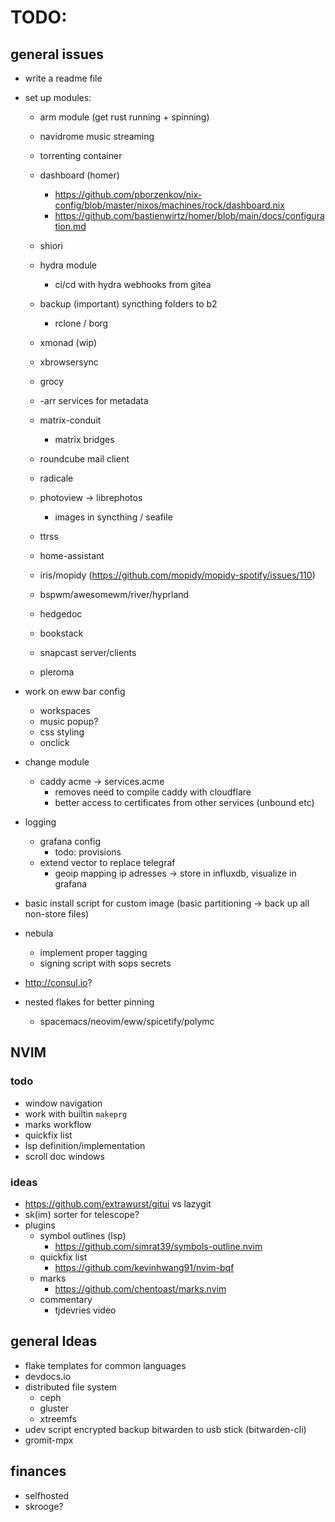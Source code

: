 # TODO:

## general issues

- write a readme file

- set up modules:
    - arm module (get rust running + spinning)

    - navidrome music streaming
    - torrenting container

    - dashboard (homer)
        - https://github.com/pborzenkov/nix-config/blob/master/nixos/machines/rock/dashboard.nix
        - https://github.com/bastienwirtz/homer/blob/main/docs/configuration.md

    - shiori

    - hydra module
        - ci/cd with hydra webhooks from gitea

    - backup (important) syncthing folders to b2
        - rclone / borg

    - xmonad (wip)
    - xbrowsersync
    - grocy

    - -arr services for metadata

    - matrix-conduit
        - matrix bridges

    - roundcube mail client
    - radicale

    - photoview -> librephotos
        - images in syncthing / seafile

    - ttrss
    - home-assistant
    - iris/mopidy (https://github.com/mopidy/mopidy-spotify/issues/110)

    - bspwm/awesomewm/river/hyprland
    - hedgedoc
    - bookstack
    - snapcast server/clients
    - pleroma


- work on eww bar config
    - workspaces
    - music popup?
    - css styling
    - onclick

- change module 
    - caddy acme -> services.acme
        - removes need to compile caddy with cloudflare
        - better access to certificates from other services (unbound etc)

- logging
    - grafana config
        - todo: provisions
    - extend vector to replace telegraf
        - geoip mapping ip adresses -> store in influxdb, visualize in grafana

- basic install script for custom image (basic partitioning -> back up all non-store files)

- nebula
    - implement proper tagging
    - signing script with sops secrets

- http://consul.io?

- nested flakes for better pinning
    - spacemacs/neovim/eww/spicetify/polymc

## NVIM

### todo

- window navigation
- work with builtin `makeprg`
- marks workflow
- quickfix list
- lsp definition/implementation
- scroll doc windows

### ideas

- https://github.com/extrawurst/gitui vs lazygit
- sk(im) sorter for telescope?
- plugins
    - symbol outlines (lsp)
        - https://github.com/simrat39/symbols-outline.nvim
    - quickfix list
        - https://github.com/kevinhwang91/nvim-bqf
    - marks
        - https://github.com/chentoast/marks.nvim
    - commentary
        - tjdevries video

## general Ideas

- flake templates for common languages
- devdocs.io
- distributed file system
    - ceph
    - gluster
    - xtreemfs
- udev script encrypted backup bitwarden to usb stick (bitwarden-cli)
- gromit-mpx

## finances

- selfhosted
- skrooge?
